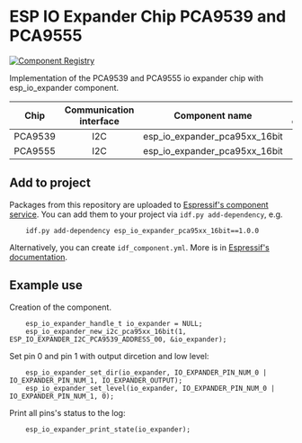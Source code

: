 # ESP IO Expander Chip PCA9539 and PCA9555

[![Component Registry](https://components.espressif.com/components/espressif/esp_io_expander_pca95xx_16bit/badge.svg)](https://components.espressif.com/components/espressif/esp_io_expander_pca95xx_16bit)

Implementation of the PCA9539 and PCA9555 io expander chip with esp_io_expander
component.

|  Chip   | Communication interface |        Component name         |                Link to datasheet                |
| :-----: | :---------------------: | :---------------------------: | :---------------------------------------------: |
| PCA9539 |           I2C           | esp_io_expander_pca95xx_16bit | [datasheet](https://www.ti.com/lit/gpn/pca9539) |
| PCA9555 |           I2C           | esp_io_expander_pca95xx_16bit | [datasheet](https://www.ti.com/lit/gpn/pca9555) |

## Add to project

Packages from this repository are uploaded to
[Espressif's component service](https://components.espressif.com/). You can add
them to your project via `idf.py add-dependency`, e.g.

```
    idf.py add-dependency esp_io_expander_pca95xx_16bit==1.0.0
```

Alternatively, you can create `idf_component.yml`. More is in
[Espressif's documentation](https://docs.espressif.com/projects/esp-idf/en/latest/esp32/api-guides/tools/idf-component-manager.html).

## Example use

Creation of the component.

```
    esp_io_expander_handle_t io_expander = NULL;
    esp_io_expander_new_i2c_pca95xx_16bit(1, ESP_IO_EXPANDER_I2C_PCA9539_ADDRESS_00, &io_expander);
```

Set pin 0 and pin 1 with output dircetion and low level:

```
    esp_io_expander_set_dir(io_expander, IO_EXPANDER_PIN_NUM_0 | IO_EXPANDER_PIN_NUM_1, IO_EXPANDER_OUTPUT);
    esp_io_expander_set_level(io_expander, IO_EXPANDER_PIN_NUM_0 | IO_EXPANDER_PIN_NUM_1, 0);
```

Print all pins's status to the log:

```
    esp_io_expander_print_state(io_expander);
```
